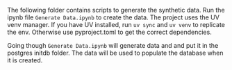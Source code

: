 The following folder contains scripts to generate the synthetic data. Run the ipynb file `Generate Data.ipynb` to create the data. The project uses the UV venv manager. If you have UV installed, run `uv sync` and `uv venv` to replicate the env. Otherwise use pyproject.toml to get the correct dependencies.

Going though  `Generate Data.ipynb`  will generate data and and put it in the postgres initdb folder. The data will be used to populate the database when it is created.
